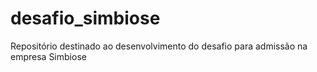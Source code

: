 # desafio_simbiose
Repositório destinado ao desenvolvimento do desafio para admissão na empresa Simbiose
